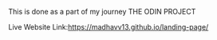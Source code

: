 This is done as a part of my journey THE ODIN PROJECT 

Live Website Link:https://madhavv13.github.io/landing-page/
